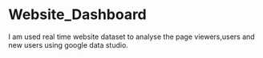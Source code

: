 # Website_Dashboard
I am used real time website dataset to analyse the page viewers,users and new users using google data studio.
